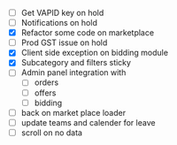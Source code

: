 - [ ] Get VAPID key
      on hold
- [ ] Notifications
      on hold
- [x] Refactor some code on marketplace
- [ ] Prod GST issue
      on hold
- [x] Client side exception on bidding module
- [x] Subcategory and filters  sticky 
- [ ] Admin panel integration with
	- [ ] orders
	- [ ] offers
	- [ ] bidding
- [ ] back on market place loader
- [ ] update teams and calender for leave
- [ ] scroll on no data